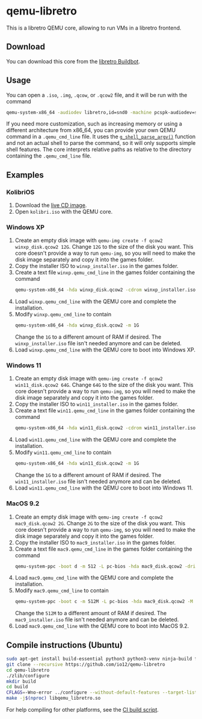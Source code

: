 # qemu-libretro

This is a libretro QEMU core, allowing to run VMs in a libretro frontend.

## Download

You can download this core from the [libretro Buildbot](https://buildbot.libretro.com/).

## Usage

You can open a `.iso`, `.img`, `.qcow`, or `.qcow2` file,
and it will be run with the command

``` sh
qemu-system-x86_64 -audiodev libretro,id=snd0 -machine pcspk-audiodev=snd0 -device AC97,audiodev=snd0 PATH_TO_OPENED_FILE
```

If you need more customization, such as increasing memory or using a different architecture from x86_64,
you can provide your own QEMU command in a `.qemu_cmd_line` file.
It uses the [`g_shell_parse_argv()`](https://docs.gtk.org/glib/func.shell_parse_argv.html) function and not an actual shell to parse the command, so it will only supports simple shell features.
The core interprets relative paths as relative to the directory containing the `.qemu_cmd_line` file.

## Examples

### KolibriOS

1. Download the [live CD image](https://builds.kolibrios.org/en_US/latest-iso.7z).
2. Open `kolibri.iso` with the QEMU core.

### Windows XP

1. Create an empty disk image with `qemu-img create -f qcow2 winxp_disk.qcow2 12G`.
   Change `12G` to the size of the disk you want.
   This core doesn't provide a way to run `qemu-img`, so you will need to make the disk image separately and copy it into the games folder.
2. Copy the installer ISO to `winxp_installer.iso` in the games folder.
3. Create a text file `winxp.qemu_cmd_line` in the games folder containing the command
   ``` sh
   qemu-system-x86_64 -hda winxp_disk.qcow2 -cdrom winxp_installer.iso -boot d -m 1G
   ```
4. Load `winxp.qemu_cmd_line` with the QEMU core and complete the installation.
5. Modify `winxp.qemu_cmd_line` to contain
   ``` sh
   qemu-system-x86_64 -hda winxp_disk.qcow2 -m 1G
   ```
   Change the `1G` to a different amount of RAM if desired. The `winxp_installer.iso` file isn't needed anymore and can be deleted.
6. Load `winxp.qemu_cmd_line` with the QEMU core to boot into Windows XP.

### Windows 11

1. Create an empty disk image with `qemu-img create -f qcow2 win11_disk.qcow2 64G`.
   Change `64G` to the size of the disk you want.
   This core doesn't provide a way to run `qemu-img`, so you will need to make the disk image separately and copy it into the games folder.
2. Copy the installer ISO to `win11_installer.iso` in the games folder.
3. Create a text file `win11.qemu_cmd_line` in the games folder containing the command
   ```sh
   qemu-system-x86_64 -hda win11_disk.qcow2 -cdrom win11_installer.iso -boot d -m 1G
   ```
4. Load `win11.qemu_cmd_line` with the QEMU core and complete the installation.
5. Modify `win11.qemu_cmd_line` to contain
   ```sh
   qemu-system-x86_64 -hda win11_disk.qcow2 -m 1G
   ```
   Change the `1G` to a different amount of RAM if desired. The `win11_installer.iso` file isn't needed anymore and can be deleted.
6. Load `win11.qemu_cmd_line` with the QEMU core to boot into Windows 11.

### MacOS 9.2

1. Create an empty disk image with `qemu-img create -f qcow2 mac9_disk.qcow2 2G`.
   Change `2G` to the size of the disk you want.
   This core doesn't provide a way to run `qemu-img`, so you will need to make the disk image separately and copy it into the games folder.
2. Copy the installer ISO to `mac9_installer.iso` in the games folder.
3. Create a text file `mac9.qemu_cmd_line` in the games folder containing the command
   ```sh
   qemu-system-ppc -boot d -m 512 -L pc-bios -hda mac9_disk.qcow2 -drive file=mac9_installer.iso,format=raw,media=cdrom -M mac99,via=pmu
   ```
4. Load `mac9.qemu_cmd_line` with the QEMU core and complete the installation.
5. Modify `mac9.qemu_cmd_line` to contain
   ``` sh
   qemu-system-ppc -boot c -m 512M -L pc-bios -hda mac9_disk.qcow2 -M mac99,via=pmu
   ```
   Change the `512M` to a different amount of RAM if desired. The `mac9_installer.iso` file isn't needed anymore and can be deleted.
6. Load `mac9.qemu_cmd_line` with the QEMU core to boot into MacOS 9.2.

## Compile instructions (Ubuntu)

```sh
sudo apt-get install build-essential python3 python3-venv ninja-build flex bison
git clone --recursive https://github.com/io12/qemu-libretro
cd qemu-libretro
./zlib/configure
mkdir build
cd build
CFLAGS=-Wno-error ../configure --without-default-features --target-list=i386-softmmu --glib=internal --zlib=internal --disable-pie --enable-fdt=internal --enable-libretro --audio-drv-list=libretro --disable-sdl -Dwrap_mode=forcefallback --enable-kvm
make -j$(nproc) libqemu_libretro.so
```

For help compiling for other platforms, see the [CI build script](libretro-gitlab-build.sh).

